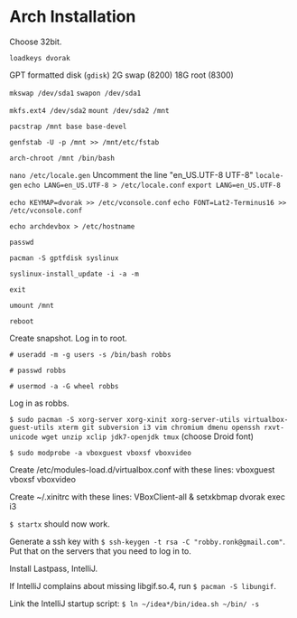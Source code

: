 # Arch Installation

Choose 32bit.

`loadkeys dvorak`

GPT formatted disk (`gdisk`)
2G swap (8200)
18G root (8300)

`mkswap /dev/sda1`
`swapon /dev/sda1`

`mkfs.ext4 /dev/sda2`
`mount /dev/sda2 /mnt`

`pacstrap /mnt base base-devel`

`genfstab -U -p /mnt >> /mnt/etc/fstab`

`arch-chroot /mnt /bin/bash`

`nano /etc/locale.gen`
Uncomment the line "en_US.UTF-8 UTF-8"
`locale-gen`
`echo LANG=en_US.UTF-8 > /etc/locale.conf`
`export LANG=en_US.UTF-8`

`echo KEYMAP=dvorak >> /etc/vconsole.conf`
`echo FONT=Lat2-Terminus16 >> /etc/vconsole.conf`

`echo archdevbox > /etc/hostname`

`passwd`

`pacman -S gptfdisk syslinux`

`syslinux-install_update -i -a -m`

`exit`

`umount /mnt`

`reboot`

Create snapshot.
Log in to root.

`# useradd -m -g users -s /bin/bash robbs`

`# passwd robbs`

`# usermod -a -G wheel robbs`

Log in as robbs.

`$ sudo pacman -S xorg-server xorg-xinit xorg-server-utils virtualbox-guest-utils xterm git subversion i3 vim chromium dmenu openssh rxvt-unicode wget unzip xclip jdk7-openjdk tmux` (choose Droid font)

`$ sudo modprobe -a vboxguest vboxsf vboxvideo`

Create /etc/modules-load.d/virtualbox.conf with these lines:
vboxguest
vboxsf
vboxvideo

Create ~/.xinitrc with these lines:
VBoxClient-all &
setxkbmap dvorak
exec i3

`$ startx` should now work.

Generate a ssh key with `$ ssh-keygen -t rsa -C "robby.ronk@gmail.com"`. Put that on the servers that you need to log in to.

Install Lastpass, IntelliJ.

If IntelliJ complains about missing libgif.so.4, run `$ pacman -S libungif`.

Link the IntelliJ startup script: `$ ln ~/idea*/bin/idea.sh ~/bin/ -s`




